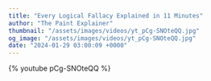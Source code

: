 ```yaml
---
title: "Every Logical Fallacy Explained in 11 Minutes"
author: "The Paint Explainer"
thumbnail: "/assets/images/videos/yt_pCg-SNOteQQ.jpg"
og_image: "/assets/images/videos/yt_pCg-SNOteQQ.jpg"
date: "2024-01-29 03:00:09 +0000"
---
```


{% youtube pCg-SNOteQQ %}